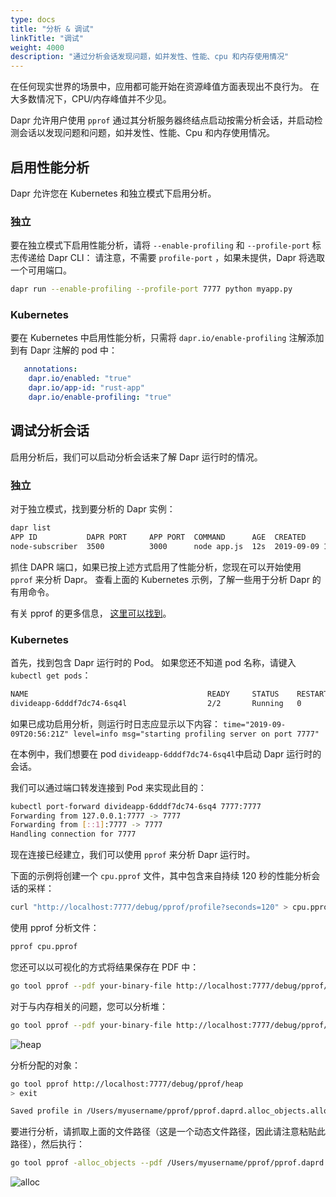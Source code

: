 ```yaml
---
type: docs
title: "分析 & 调试"
linkTitle: "调试"
weight: 4000
description: "通过分析会话发现问题，如并发性、性能、cpu 和内存使用情况"
---
```


在任何现实世界的场景中，应用都可能开始在资源峰值方面表现出不良行为。 在大多数情况下，CPU/内存峰值并不少见。

Dapr 允许用户使用 `pprof` 通过其分析服务器终结点启动按需分析会话，并启动检测会话以发现问题和问题，如并发性、性能、Cpu 和内存使用情况。

## 启用性能分析

Dapr 允许您在 Kubernetes 和独立模式下启用分析。

### 独立

要在独立模式下启用性能分析，请将 `--enable-profiling` 和 `--profile-port` 标志传递给 Dapr CLI： 请注意，不需要 `profile-port` ，如果未提供，Dapr 将选取一个可用端口。

```bash
dapr run --enable-profiling --profile-port 7777 python myapp.py
```

### Kubernetes

要在 Kubernetes 中启用性能分析，只需将 `dapr.io/enable-profiling` 注解添加到有 Dapr 注解的 pod 中：

```yml
   annotations:
    dapr.io/enabled: "true"
    dapr.io/app-id: "rust-app"
    dapr.io/enable-profiling: "true"
```

## 调试分析会话

启用分析后，我们可以启动分析会话来了解 Dapr 运行时的情况。

### 独立

对于独立模式，找到要分析的 Dapr 实例：

```bash
dapr list
APP ID           DAPR PORT     APP PORT  COMMAND      AGE  CREATED              PID
node-subscriber  3500          3000      node app.js  12s  2019-09-09 15:11.24  896
```

抓住 DAPR 端口，如果已按上述方式启用了性能分析，您现在可以开始使用 `pprof` 来分析 Dapr。 查看上面的 Kubernetes 示例，了解一些用于分析 Dapr 的有用命令。

有关 pprof 的更多信息， [这里可以找到](https://github.com/google/pprof)。

### Kubernetes

首先，找到包含 Dapr 运行时的 Pod。 如果您还不知道 pod 名称，请键入 `kubectl get pods`：

```bash
NAME                                        READY     STATUS    RESTARTS   AGE
divideapp-6dddf7dc74-6sq4l                  2/2       Running   0          2d23h
```

如果已成功启用分析，则运行时日志应显示以下内容： `time="2019-09-09T20:56:21Z" level=info msg="starting profiling server on port 7777"`

在本例中，我们想要在 pod `divideapp-6dddf7dc74-6sq4l`中启动 Dapr 运行时的会话。

我们可以通过端口转发连接到 Pod 来实现此目的：

```bash
kubectl port-forward divideapp-6dddf7dc74-6sq4 7777:7777
Forwarding from 127.0.0.1:7777 -> 7777
Forwarding from [::1]:7777 -> 7777
Handling connection for 7777
```

现在连接已经建立，我们可以使用 `pprof` 来分析 Dapr 运行时。

下面的示例将创建一个 `cpu.pprof` 文件，其中包含来自持续 120 秒的性能分析会话的采样：

```bash
curl "http://localhost:7777/debug/pprof/profile?seconds=120" > cpu.pprof
```

使用 pprof 分析文件：

```bash
pprof cpu.pprof
```

您还可以以可视化的方式将结果保存在 PDF 中：

```bash
go tool pprof --pdf your-binary-file http://localhost:7777/debug/pprof/profile?seconds=120 > profile.pdf
```

对于与内存相关的问题，您可以分析堆：

```bash
go tool pprof --pdf your-binary-file http://localhost:7777/debug/pprof/heap > heap.pdf
```

![heap](/images/heap.png)

分析分配的对象：

```bash
go tool pprof http://localhost:7777/debug/pprof/heap
> exit

Saved profile in /Users/myusername/pprof/pprof.daprd.alloc_objects.alloc_space.inuse_objects.inuse_space.003.pb.gz
```

要进行分析，请抓取上面的文件路径（这是一个动态文件路径，因此请注意粘贴此路径），然后执行：

```bash
go tool pprof -alloc_objects --pdf /Users/myusername/pprof/pprof.daprd.alloc_objects.alloc_space.inuse_objects.inuse_space.003.pb.gz > alloc-objects.pdf
```

![alloc](/images/alloc.png)
